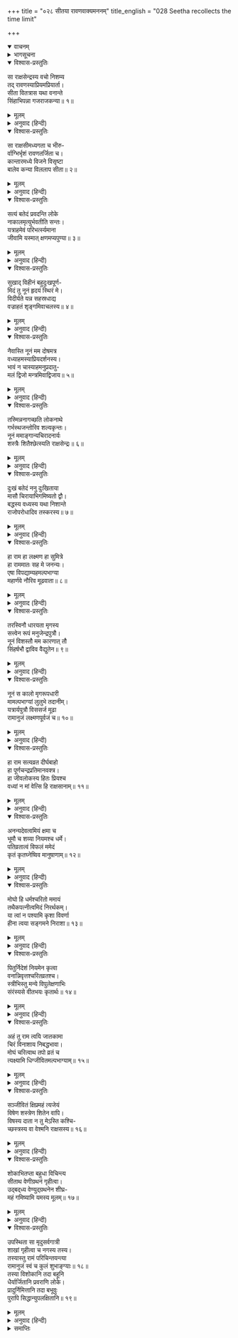 +++
title = "०२८ सीतया रावणवाक्यमननम्"
title_english = "028 Seetha recollects the time limit"

+++
<details open><summary>वाचनम्</summary>
<div caption="श्रीराम-हरिसीताराममूर्ति-घनपाठिभ्यां वचनम्" class="audioEmbed" src="https://archive.org/download/Ramayana-recitation-Sriram-harisItArAmamUrti-Ghanapaati-v2/Kanda_5/Kanda_5_SK-028-Seetha_recollects_the_time_limit.mp3"></div>
</details>

<details><summary>भागसूचना</summary>

28. विलाप करती हुई सीताका प्राण-त्यागके लिये उद्यत होना
</details>

<details open><summary>विश्वास-प्रस्तुतिः</summary>

सा राक्षसेन्द्रस्य वचो निशम्य  
तद् रावणस्याप्रियमप्रियार्ता।  
सीता वितत्रास यथा वनान्ते  
सिंहाभिपन्ना गजराजकन्या॥ १॥
</details>

<details><summary>मूलम्</summary>

सा राक्षसेन्द्रस्य वचो निशम्य  
तद् रावणस्याप्रियमप्रियार्ता।  
सीता वितत्रास यथा वनान्ते  
सिंहाभिपन्ना गजराजकन्या॥ १॥
</details>

<details><summary>अनुवाद (हिन्दी)</summary>

पतिके विरहके दुःखसे व्याकुल हुई सीता राक्षसराज रावणके उन अप्रिय वचनोंको याद करके उसी तरह भयभीत हो गयीं, जैसे वनमें सिंहके पंजेमें पड़ी हुई कोई गजराजकी बच्ची॥ १॥
</details>

<details open><summary>विश्वास-प्रस्तुतिः</summary>

सा राक्षसीमध्यगता च भीरु-  
र्वाग्भिर्भृशं रावणतर्जिता च।  
कान्तारमध्ये विजने विसृष्टा  
बालेव कन्या विललाप सीता॥ २॥
</details>

<details><summary>मूलम्</summary>

सा राक्षसीमध्यगता च भीरु-  
र्वाग्भिर्भृशं रावणतर्जिता च।  
कान्तारमध्ये विजने विसृष्टा  
बालेव कन्या विललाप सीता॥ २॥
</details>

<details><summary>अनुवाद (हिन्दी)</summary>

राक्षसियोंके बीचमें बैठकर उनके कठोर वचनोंसे बारम्बार धमकायी और रावणद्वारा फटकारी गयी भीरु स्वभाववाली सीता निर्जन एवं बीहड़ वनमें अकेली छूटी हुई अल्पवयस्का बालिकाके समान विलाप करने लगीं॥ २॥
</details>

<details open><summary>विश्वास-प्रस्तुतिः</summary>

सत्यं बतेदं प्रवदन्ति लोके  
नाकालमृत्युर्भवतीति सन्तः।  
यत्राहमेवं परिभर्त्स्यमाना  
जीवामि यस्मात् क्षणमप्यपुण्या॥ ३॥
</details>

<details><summary>मूलम्</summary>

सत्यं बतेदं प्रवदन्ति लोके  
नाकालमृत्युर्भवतीति सन्तः।  
यत्राहमेवं परिभर्त्स्यमाना  
जीवामि यस्मात् क्षणमप्यपुण्या॥ ३॥
</details>

<details><summary>अनुवाद (हिन्दी)</summary>

वे बोलीं—‘संतजन लोकमें यह बात ठीक ही कहते हैं कि बिना समय आये किसीकी मृत्यु नहीं होती, तभी तो इस प्रकार धमकायी जानेपर भी मैं पुण्यहीना नारी क्षणभर भी जीवित रह पाती हूँ॥ ३॥
</details>

<details open><summary>विश्वास-प्रस्तुतिः</summary>

सुखाद् विहीनं बहुदुःखपूर्ण-  
मिदं तु नूनं हृदयं स्थिरं मे।  
विदीर्यते यन्न सहस्रधाद्य  
वज्राहतं शृङ्गमिवाचलस्य॥ ४॥
</details>

<details><summary>मूलम्</summary>

सुखाद् विहीनं बहुदुःखपूर्ण-  
मिदं तु नूनं हृदयं स्थिरं मे।  
विदीर्यते यन्न सहस्रधाद्य  
वज्राहतं शृङ्गमिवाचलस्य॥ ४॥
</details>

<details><summary>अनुवाद (हिन्दी)</summary>

‘मेरा यह हृदय सुखसे रहित और अनेक प्रकारके दुःखोंसे भरा होनेपर भी निश्चय ही अत्यन्त दृढ़ है। इसीलिये वज्रके मारे हुए पर्वतशिखरकी भाँति आज इसके सहस्रों टुकड़े नहीं हो जाते॥ ४॥
</details>

<details open><summary>विश्वास-प्रस्तुतिः</summary>

नैवास्ति नूनं मम दोषमत्र  
वध्याहमस्याप्रियदर्शनस्य।  
भावं न चास्याहमनुप्रदातु-  
मलं द्विजो मन्त्रमिवाद्विजाय॥ ५॥
</details>

<details><summary>मूलम्</summary>

नैवास्ति नूनं मम दोषमत्र  
वध्याहमस्याप्रियदर्शनस्य।  
भावं न चास्याहमनुप्रदातु-  
मलं द्विजो मन्त्रमिवाद्विजाय॥ ५॥
</details>

<details><summary>अनुवाद (हिन्दी)</summary>

‘मैं इस दुष्ट रावणके हाथसे मारी जानेवाली हूँ, इसलिये यहाँ आत्मघात करनेसे भी मुझे कोई दोष नहीं लग सकता। कुछ भी हो, जैसे द्विज किसी शूद्रको वेदमन्त्रका उपदेश नहीं देता, उसी प्रकार मैं भी इस निशाचरको अपने हृदयका अनुराग नहीं दे सकती॥ ५॥
</details>

<details open><summary>विश्वास-प्रस्तुतिः</summary>

तस्मिन्ननागच्छति लोकनाथे  
गर्भस्थजन्तोरिव शल्यकृन्तः।  
नूनं ममाङ्गान्यचिरादनार्यः  
शस्त्रैः शितैश्छेत्स्यति राक्षसेन्द्रः॥ ६॥
</details>

<details><summary>मूलम्</summary>

तस्मिन्ननागच्छति लोकनाथे  
गर्भस्थजन्तोरिव शल्यकृन्तः।  
नूनं ममाङ्गान्यचिरादनार्यः  
शस्त्रैः शितैश्छेत्स्यति राक्षसेन्द्रः॥ ६॥
</details>

<details><summary>अनुवाद (हिन्दी)</summary>

‘हाय! लोकनाथ भगवान् श्रीरामके आनेसे पहले ही यह दुष्ट राक्षसराज निश्चय ही अपने तीखे शस्त्रोंसे मेरे अंगोंके शीघ्र ही टुकड़े-टुकड़े कर डालेगा। ठीक वैसे ही, जैसे शल्यचिकित्सक किसी विशेष अवस्थामें गर्भस्थ शिशुके टूक-टूक कर देता है (अथवा जैसे इन्द्रने दितिके गर्भमें स्थित शिशुके उनचास टुकड़े कर डाले थे)॥ ६॥
</details>

<details open><summary>विश्वास-प्रस्तुतिः</summary>

दुःखं बतेदं ननु दुःखिताया  
मासौ चिरायाभिगमिष्यतो द्वौ।  
बद्धस्य वध्यस्य यथा निशान्ते  
राजोपरोधादिव तस्करस्य॥ ७॥
</details>

<details><summary>मूलम्</summary>

दुःखं बतेदं ननु दुःखिताया  
मासौ चिरायाभिगमिष्यतो द्वौ।  
बद्धस्य वध्यस्य यथा निशान्ते  
राजोपरोधादिव तस्करस्य॥ ७॥
</details>

<details><summary>अनुवाद (हिन्दी)</summary>

‘मैं बड़ी दुःखिया हूँ। दुःखकी बात है कि मेरी अवधिके ये दो महीने भी जल्दी ही समाप्त हो जायँगे। राजाके कारागारमें कैद हुए और रात्रिके अन्तमें फाँसीकी सजा पानेवाले अपराधी चोरकी जो दशा होती है, वही मेरी भी है॥ ७॥
</details>

<details open><summary>विश्वास-प्रस्तुतिः</summary>

हा राम हा लक्ष्मण हा सुमित्रे  
हा राममातः सह मे जनन्यः।  
एषा विपद्याम्यहमल्पभाग्या  
महार्णवे नौरिव मूढवाता॥ ८॥
</details>

<details><summary>मूलम्</summary>

हा राम हा लक्ष्मण हा सुमित्रे  
हा राममातः सह मे जनन्यः।  
एषा विपद्याम्यहमल्पभाग्या  
महार्णवे नौरिव मूढवाता॥ ८॥
</details>

<details><summary>अनुवाद (हिन्दी)</summary>

‘हा राम! हा लक्ष्मण! हा सुमित्रे! हा श्रीरामजननी कौसल्ये! और हा मेरी माताओ! जिस प्रकार बवंडरमें पड़ी हुई नौका महासागरमें डूब जाती है, उसी प्रकार आज मैं मन्दभागिनी सीता प्राणसङ्कटकी दशामें पड़ी हुई हूँ॥ ८॥
</details>

<details open><summary>विश्वास-प्रस्तुतिः</summary>

तरस्विनौ धारयता मृगस्य  
सत्त्वेन रूपं मनुजेन्द्रपुत्रौ।  
नूनं विशस्तौ मम कारणात् तौ  
सिंहर्षभौ द्वाविव वैद्युतेन॥ ९॥
</details>

<details><summary>मूलम्</summary>

तरस्विनौ धारयता मृगस्य  
सत्त्वेन रूपं मनुजेन्द्रपुत्रौ।  
नूनं विशस्तौ मम कारणात् तौ  
सिंहर्षभौ द्वाविव वैद्युतेन॥ ९॥
</details>

<details><summary>अनुवाद (हिन्दी)</summary>

‘निश्चय ही उस मृगरूपधारी जीवने मेरे कारण उन दोनों वेगशाली राजकुमारोंको मार डाला होगा। जैसे दो श्रेष्ठ सिंह बिजलीसे मार दिये जायँ, वही दशा उन दोनों भाइयोंकी हुई होगी॥ ९॥
</details>

<details open><summary>विश्वास-प्रस्तुतिः</summary>

नूनं स कालो मृगरूपधारी  
मामल्पभाग्यां लुलुभे तदानीम्।  
यत्रार्यपुत्रौ विससर्ज मूढा  
रामानुजं लक्ष्मणपूर्वजं च॥ १०॥
</details>

<details><summary>मूलम्</summary>

नूनं स कालो मृगरूपधारी  
मामल्पभाग्यां लुलुभे तदानीम्।  
यत्रार्यपुत्रौ विससर्ज मूढा  
रामानुजं लक्ष्मणपूर्वजं च॥ १०॥
</details>

<details><summary>अनुवाद (हिन्दी)</summary>

‘अवश्य ही उस समय कालने ही मृगका रूप धारण करके मुझ मन्दभागिनीको लुभाया था, जिससे प्रभावित हो मुझ मूढ़ नारीने उन दोनों आर्यपुत्रों—श्रीराम और लक्ष्मणको उसके पीछे भेज दिया था॥ १०॥
</details>

<details open><summary>विश्वास-प्रस्तुतिः</summary>

हा राम सत्यव्रत दीर्घबाहो  
हा पूर्णचन्द्रप्रतिमानवक्त्र।  
हा जीवलोकस्य हितः प्रियश्च  
वध्यां न मां वेत्सि हि राक्षसानाम्॥ ११॥
</details>

<details><summary>मूलम्</summary>

हा राम सत्यव्रत दीर्घबाहो  
हा पूर्णचन्द्रप्रतिमानवक्त्र।  
हा जीवलोकस्य हितः प्रियश्च  
वध्यां न मां वेत्सि हि राक्षसानाम्॥ ११॥
</details>

<details><summary>अनुवाद (हिन्दी)</summary>

‘हा सत्यव्रतधारी महाबाहु श्रीराम! हा पूर्ण चन्द्रमाके समान मनोहर मुखवाले रघुनन्दन! हा जीवजगत् के हितैषी और प्रियतम! आपको पता नहीं है कि मैं राक्षसोंके हाथसे मारी जानेवाली हूँ॥ ११॥
</details>

<details open><summary>विश्वास-प्रस्तुतिः</summary>

अनन्यदेवत्वमियं क्षमा च  
भूमौ च शय्या नियमश्च धर्मे।  
पतिव्रतात्वं विफलं ममेदं  
कृतं कृतघ्नेष्विव मानुषाणाम्॥ १२॥
</details>

<details><summary>मूलम्</summary>

अनन्यदेवत्वमियं क्षमा च  
भूमौ च शय्या नियमश्च धर्मे।  
पतिव्रतात्वं विफलं ममेदं  
कृतं कृतघ्नेष्विव मानुषाणाम्॥ १२॥
</details>

<details><summary>अनुवाद (हिन्दी)</summary>

‘मेरी यह अनन्योपासना, क्षमा, भूमिशयन, धर्मसम्बन्धी नियमोंका पालन और पतिव्रतपरायणता—ये सब-के-सब कृतघ्नोंके प्रति किये गये मनुष्योंके उपकारकी भाँति निष्फल हो गये॥ १२॥
</details>

<details open><summary>विश्वास-प्रस्तुतिः</summary>

मोघो हि धर्मश्चरितो ममायं  
तथैकपत्नीत्वमिदं निरर्थकम्।  
या त्वां न पश्यामि कृशा विवर्णा  
हीना त्वया सङ्गमने निराशा॥ १३॥
</details>

<details><summary>मूलम्</summary>

मोघो हि धर्मश्चरितो ममायं  
तथैकपत्नीत्वमिदं निरर्थकम्।  
या त्वां न पश्यामि कृशा विवर्णा  
हीना त्वया सङ्गमने निराशा॥ १३॥
</details>

<details><summary>अनुवाद (हिन्दी)</summary>

‘प्रभो! यदि मैं अत्यन्त कृश और कान्तिहीन होकर आपसे बिछुड़ी ही रह गयी तथा आपसे मिलनेकी आशा खो बैठी, तब तो मैंने जिसका जीवनभर आचरण किया है, वह धर्म मेरे लिये व्यर्थ हो गया और यह एकपत्नीव्रत भी किसी काम नहीं आया॥ १३॥
</details>

<details open><summary>विश्वास-प्रस्तुतिः</summary>

पितुर्निदेशं नियमेन कृत्वा  
वनान्निवृत्तश्चरितव्रतश्च।  
स्त्रीभिस्तु मन्ये विपुलेक्षणाभिः  
संरंस्यसे वीतभयः कृतार्थः॥ १४॥
</details>

<details><summary>मूलम्</summary>

पितुर्निदेशं नियमेन कृत्वा  
वनान्निवृत्तश्चरितव्रतश्च।  
स्त्रीभिस्तु मन्ये विपुलेक्षणाभिः  
संरंस्यसे वीतभयः कृतार्थः॥ १४॥
</details>

<details><summary>अनुवाद (हिन्दी)</summary>

‘मैं तो समझती हूँ आप नियमानुसार पिताकी आज्ञाका पालन करके अपने व्रतको पूर्ण करनेके पश्चात् जब वनसे लौटेंगे, तब निर्भय एवं सफलमनोरथ हो विशाल नेत्रोंवाली बहुत-सी सुन्दरियोंके साथ विवाह करके उनके साथ रमण करेंगे॥ १४॥
</details>

<details open><summary>विश्वास-प्रस्तुतिः</summary>

अहं तु राम त्वयि जातकामा  
चिरं विनाशाय निबद्धभावा।  
मोघं चरित्वाथ तपो व्रतं च  
त्यक्ष्यामि धिग्जीवितमल्पभाग्याम्॥ १५॥
</details>

<details><summary>मूलम्</summary>

अहं तु राम त्वयि जातकामा  
चिरं विनाशाय निबद्धभावा।  
मोघं चरित्वाथ तपो व्रतं च  
त्यक्ष्यामि धिग्जीवितमल्पभाग्याम्॥ १५॥
</details>

<details><summary>अनुवाद (हिन्दी)</summary>

‘किंतु श्रीराम! मैं तो केवल आपमें ही अनुराग रखती हूँ। मेरा हृदय चिरकालतक आपसे ही बँधा रहेगा। मैं अपने विनाशके लिये ही आपसे प्रेम करती हूँ। अबतक मैंने तप और व्रत आदि जो कुछ भी किया है, वह मेरे लिये व्यर्थ सिद्ध हुआ है। उस अभीष्ट फलको न देनेवाले धर्मका आचरण करके अब मुझे अपने प्राणोंका परित्याग करना पड़ेगा। अतः मुझ मन्दभागिनीको धिक्कार है॥ १५॥
</details>

<details open><summary>विश्वास-प्रस्तुतिः</summary>

सञ्जीवितं क्षिप्रमहं त्यजेयं  
विषेण शस्त्रेण शितेन वापि।  
विषस्य दाता न तु मेऽस्ति कश्चि-  
च्छस्त्रस्य वा वेश्मनि राक्षसस्य॥ १६॥
</details>

<details><summary>मूलम्</summary>

सञ्जीवितं क्षिप्रमहं त्यजेयं  
विषेण शस्त्रेण शितेन वापि।  
विषस्य दाता न तु मेऽस्ति कश्चि-  
च्छस्त्रस्य वा वेश्मनि राक्षसस्य॥ १६॥
</details>

<details><summary>अनुवाद (हिन्दी)</summary>

‘मैं शीघ्र ही किसी तीखे शस्त्र अथवा विषसे अपने प्राण त्याग दूँगी; परंतु इस राक्षसके यहाँ मुझे कोई विष या शस्त्र देनेवाला भी नहीं है’॥ १६॥
</details>

<details open><summary>विश्वास-प्रस्तुतिः</summary>

शोकाभितप्ता बहुधा विचिन्त्य  
सीताथ वेणीग्रथनं गृहीत्वा।  
उद‍्बद‍्ध्य वेण्युद्‍ग्रथनेन शीघ्र-  
महं गमिष्यामि यमस्य मूलम्॥ १७॥
</details>

<details><summary>मूलम्</summary>

शोकाभितप्ता बहुधा विचिन्त्य  
सीताथ वेणीग्रथनं गृहीत्वा।  
उद‍्बद‍्ध्य वेण्युद्‍ग्रथनेन शीघ्र-  
महं गमिष्यामि यमस्य मूलम्॥ १७॥
</details>

<details><summary>अनुवाद (हिन्दी)</summary>

शोकसे संतप्त हुई सीताने इसी प्रकार बहुत कुछ विचार करके अपनी चोटीको पकड़कर निश्चय किया कि मैं शीघ्र ही इस चोटीसे फाँसी लगाकर यमलोकमें पहुँच जाऊँगी॥ १७॥
</details>

<details open><summary>विश्वास-प्रस्तुतिः</summary>

उपस्थिता सा मृदुसर्वगात्री  
शाखां गृहीत्वा च नगस्य तस्य।  
तस्यास्तु रामं परिचिन्तयन्त्या  
रामानुजं स्वं च कुलं शुभाङ्ग्याः॥ १८॥  
तस्या विशोकानि तदा बहूनि  
धैर्यार्जितानि प्रवराणि लोके।  
प्रादुर्निमित्तानि तदा बभूवुः  
पुरापि सिद्धान्युपलक्षितानि॥ १९॥
</details>

<details><summary>मूलम्</summary>

उपस्थिता सा मृदुसर्वगात्री  
शाखां गृहीत्वा च नगस्य तस्य।  
तस्यास्तु रामं परिचिन्तयन्त्या  
रामानुजं स्वं च कुलं शुभाङ्ग्याः॥ १८॥  
तस्या विशोकानि तदा बहूनि  
धैर्यार्जितानि प्रवराणि लोके।  
प्रादुर्निमित्तानि तदा बभूवुः  
पुरापि सिद्धान्युपलक्षितानि॥ १९॥
</details>

<details><summary>अनुवाद (हिन्दी)</summary>

सीताजीके सभी अंग बड़े कोमल थे। वे उस अशोक-वृक्षके निकट उसकी शाखा पकड़कर खड़ी हो गयीं। इस प्रकार प्राण-त्यागके लिये उद्यत हो जब वे श्रीराम, लक्ष्मण और अपने कुलके विषयमें विचार करने लगीं, उस समय शुभांगी सीताके समक्ष ऐसे बहुत-से लोकप्रसिद्ध श्रेष्ठ शकुन प्रकट हुए, जो शोककी निवृत्ति करनेवाले और उन्हें ढाढ़स बँधानेवाले थे। उन शकुनोंका दर्शन और उनके शुभ फलोंका अनुभव उन्हें पहले भी हो चुका था॥ १८-१९॥
</details>

<details><summary>समाप्तिः</summary>

इत्यार्षे श्रीमद्रामायणे वाल्मीकीये आदिकाव्ये सुन्दरकाण्डेऽष्टाविंशः सर्गः॥ २८॥  
इस प्रकार श्रीवाल्मीकिनिर्मित आर्षरामायण आदिकाव्यके सुन्दरकाण्डमें अट्ठाईसवाँ सर्ग पूरा हुआ॥ २८॥
</details>

